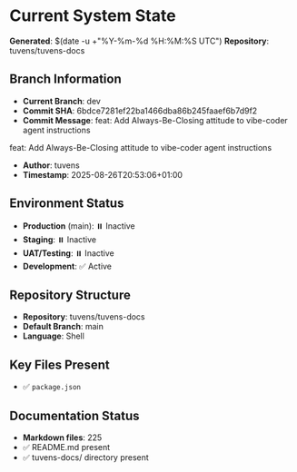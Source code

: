 # Current System State
**Generated**: $(date -u +"%Y-%m-%d %H:%M:%S UTC")
**Repository**: tuvens/tuvens-docs

## Branch Information
- **Current Branch**: dev
- **Commit SHA**: 6bdce7281ef22ba1466dba86b245faaef6b7d9f2
- **Commit Message**: feat: Add Always-Be-Closing attitude to vibe-coder agent instructions

feat: Add Always-Be-Closing attitude to vibe-coder agent instructions
- **Author**: tuvens
- **Timestamp**: 2025-08-26T20:53:06+01:00

## Environment Status
- **Production** (main): ⏸️ Inactive
- **Staging**: ⏸️ Inactive
- **UAT/Testing**: ⏸️ Inactive
- **Development**: ✅ Active

## Repository Structure
- **Repository**: tuvens/tuvens-docs
- **Default Branch**: main
- **Language**: Shell

## Key Files Present
- ✅ `package.json`

## Documentation Status
- **Markdown files**: 225
- ✅ README.md present
- ✅ tuvens-docs/ directory present
